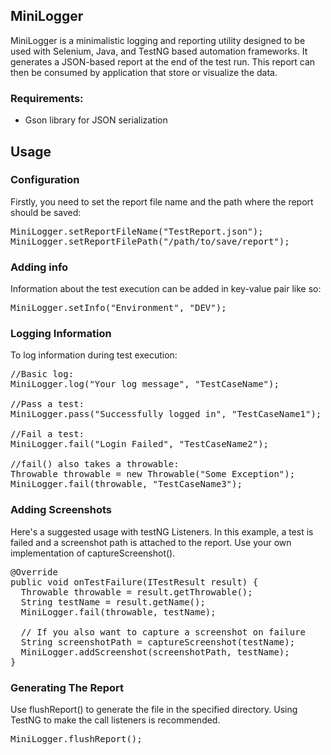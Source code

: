 ## MiniLogger

MiniLogger is a minimalistic logging and reporting utility designed to be used with Selenium, Java, and TestNG based automation frameworks. It generates a JSON-based report at the end of the test run. This report can then be consumed by application that store or visualize the data.

### Requirements:
- Gson library for JSON serialization

## Usage

### Configuration

Firstly, you need to set the report file name and the path where the report should be saved:

<pre>
MiniLogger.setReportFileName("TestReport.json");
MiniLogger.setReportFilePath("/path/to/save/report");
</pre>

### Adding info

Information about the test execution can be added in key-value pair like so:

<pre>
MiniLogger.setInfo("Environment", "DEV");
</pre>

### Logging Information

To log information during test execution:

<pre>
//Basic log:
MiniLogger.log("Your log message", "TestCaseName");

//Pass a test:
MiniLogger.pass("Successfully logged in", "TestCaseName1");

//Fail a test:
MiniLogger.fail("Login Failed", "TestCaseName2");

//fail() also takes a throwable:
Throwable throwable = new Throwable("Some Exception");
MiniLogger.fail(throwable, "TestCaseName3");
</pre>

### Adding Screenshots

Here's a suggested usage with testNG Listeners. In this example, a test is failed and a screenshot path is attached to the report. Use your own implementation of captureScreenshot().

<pre>
@Override
public void onTestFailure(ITestResult result) {
  Throwable throwable = result.getThrowable();
  String testName = result.getName();
  MiniLogger.fail(throwable, testName);
  
  // If you also want to capture a screenshot on failure
  String screenshotPath = captureScreenshot(testName);
  MiniLogger.addScreenshot(screenshotPath, testName);
}
</pre>

### Generating The Report

Use flushReport() to generate the file in the specified directory. Using TestNG to make the call listeners is recommended.

<pre>
MiniLogger.flushReport();
</pre>
